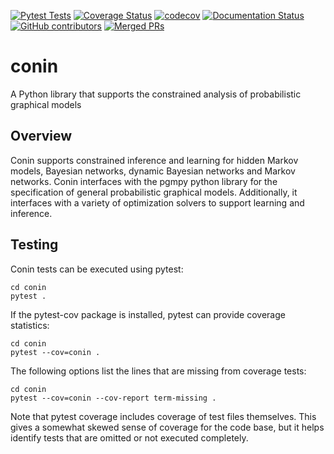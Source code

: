 [![Pytest Tests](https://github.com/sandialabs/conin/actions/workflows/pytest.yml/badge.svg?branch=main)](https://github.com/sandialabs/conin/actions/workflows/pytest.yml?query=branch%3Amain)
[![Coverage Status](https://github.com/sandialabs/conin/actions/workflows/coverage.yml/badge.svg?branch=main)](https://github.com/sandialabs/conin/actions/workflows/coverage.yml?query=branch%3Amain)
[![codecov](https://codecov.io/gh/sandialabs/conin/branch/main/graph/badge.svg)](https://codecov.io/gh/sandialabs/conin)
[![Documentation Status](https://readthedocs.org/projects/conin/badge/?version=latest)](http://conin.readthedocs.org/en/latest/)
[![GitHub contributors](https://img.shields.io/github/contributors/sandialabs/conin.svg)](https://github.com/sandialabs/conin/graphs/contributors)
[![Merged PRs](https://img.shields.io/github/issues-pr-closed-raw/sandialabs/conin.svg?label=merged+PRs)](https://github.com/sandialabs/conin/pulls?q=is:pr+is:merged)

# conin

A Python library that supports the constrained analysis of probabilistic graphical models

## Overview

Conin supports constrained inference and learning for hidden Markov models, Bayesian networks, dynamic Bayesian networks and Markov networks. Conin interfaces with the pgmpy python library for the specification of general probabilistic graphical models. Additionally, it interfaces with a variety of optimization solvers to support learning and inference.

## Testing

Conin tests can be executed using pytest:

```
cd conin
pytest .
```

If the pytest-cov package is installed, pytest can provide coverage statistics:

```
cd conin
pytest --cov=conin .
```

The following options list the lines that are missing from coverage tests:
```
cd conin
pytest --cov=conin --cov-report term-missing .
```

Note that pytest coverage includes coverage of test files themselves.  This gives a somewhat skewed sense of coverage for the code base, but it helps identify tests that are omitted or not executed completely.
